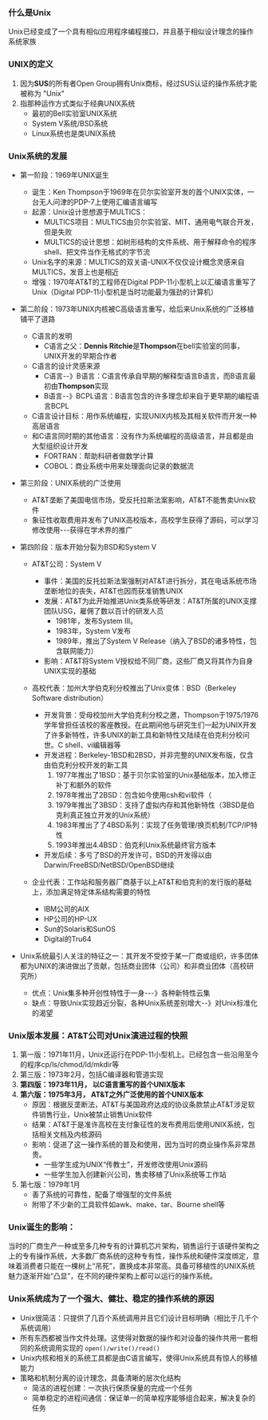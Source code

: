 ### 什么是Unix
Unix已经变成了一个具有相似应用程序编程接口，并且基于相似设计理念的操作系统家族

### UNIX的定义
1. 因为**SUS**的所有者Open Group拥有Unix商标，经过SUS认证的操作系统才能被称为 "Unix"
2. 指那种运作方式类似于经典UNIX系统
    * 最初的Bell实验室UNIX系统
    * System V系统/BSD系统
    * Linux系统也是类UNIX系统


### Unix系统的发展
* 第一阶段：1969年UNIX诞生
    * 诞生：Ken Thompson于1969年在贝尔实验室开发的首个UNIX实体，一台无人问津的PDP-7上使用汇编语言编写
    * 起源：Unix设计思想源于MULTICS：
        * MULTICS项目：MULTICS由贝尔实验室、MIT、通用电气联合开发，但是失败
        * MULTICS的设计思想：如树形结构的文件系统、用于解释命令的程序shell、把文件当作无格式的字节流
    * Unix名字的来源：MULTICS的双关语-UNIX不仅仅设计概念灵感来自MULTICS，发音上也是相近
    * 增强：1970年AT&T的工程师在Digital PDP-11小型机上以汇编语言重写了Unix（Digital PDP-11小型机是当时功能最为强劲的计算机）


* 第二阶段：1973年UNIX内核被C高级语言重写，给后来Unix系统的广泛移植铺平了道路
    * C语言的发明
        * C语言之父：**Dennis Ritchie**是**Thompson**在bell实验室的同事，UNIX开发的早期合作者
    * C语言的设计灵感来源
        * C语言--》B语言：C语言传承自早期的解释型语言B语言，而B语言最初由**Thompson**实现
        * B语言--》BCPL语言：B语言包含的许多理念却来自于更早期的编程语言BCPL
    * C语言设计目标：用作系统编程，实现UNIX内核及其相关软件而开发一种高层语言
    * 和C语言同时期的其他语言：没有作为系统编程的高级语言，并且都是由大型组织设计开发
        * FORTRAN：帮助科研者做数学计算
        * COBOL：商业系统中用来处理面向记录的数据流

* 第三阶段：UNIX系统的广泛使用
    * AT&T垄断了美国电信市场，受反托拉斯法案影响，AT&T不能售卖Unix软件
    * 象征性收取费用并发布了UNIX高校版本，高校学生获得了源码，可以学习修改使用---获得在学术界的推广

* 第四阶段：版本开始分裂为BSD和System V
    * AT&T公司：System V
        * 事件：美国的反托拉斯法案强制对AT&T进行拆分，其在电话系统市场垄断地位的丧失，AT&T也因而获准销售UNIX
        * 发展：AT&T为此开始推进Unix类系统等研发：AT&T所属的UNIX支撑团队USG，雇佣了数以百计的研发人员
            * 1981年，发布System III。
            * 1983年，System V发布
            * 1989年，推出了System V Release（纳入了BSD的诸多特性，包含联网能力）
        * 影响：AT&T将System V授权给不同厂商，这些厂商又将其作为自身UNIX实现的基础

    * 高校代表：加州大学伯克利分校推出了Unix变体：BSD（Berkeley Software distribution）
        * 开发背景：受母校加州大学伯克利分校之邀，Thompson于1975/1976学年曾担任该校的客座教授。在此期间他与研究生们一起为UNIX开发了许多新特性，许多UNIX的新工具和新特性又陆续在伯克利分校问世。C shell、vi编辑器等
        * 开发进程：Berkeley-1BSD和2BSD，并非完整的UNIX发布版，仅含由伯克利分校开发的新工具
            1. 1977年推出了1BSD：基于贝尔实验室的Unix基础版本，加入修正补丁和额外的软件
            2. 1978年推出了2BSD：包含如今使用csh和vi软件（
            3. 1979年推出了3BSD：支持了虚拟内存和其他新特性（3BSD是伯克利真正独立开发的Unix系统）
            4. 1983年推出了了4BSD系列：实现了任务管理/换页机制/TCP/IP特性
            5. 1993年推出4.4BSD：伯克利Unix系统最终官方版本
        * 开发后续：多亏了BSD的开发许可，BSD的开发得以由Darwin/FreeBSD/NetBSD/OpenBSD继续

    * 企业代表：工作站和服务器厂商基于以上AT&T和伯克利的发行版的基础上，添加满足特定体系结构需要的特性
        * IBM公司的AIX
        * HP公司的HP-UX
        * Sun的Solaris和SunOS
        * Digital的Tru64

* Unix系统最引人关注的特征之一：其开发不受控于某一厂商或组织，许多团体都为UNIX的演进做出了贡献，包括商业团体（公司）和非商业团体（高校研究所）
    * 优点：Unix集多种开创性特性于一身---》各种新特性云集
    * 缺点：导致Unix实现趋近分裂，各种Unix系统差别增大--》对Unix标准化的渴望



### Unix版本发展：AT&T公司对Unix演进过程的快照
1. 第一版：1971年11月，Unix还运行在PDP-11小型机上。已经包含一些沿用至今的程序cp/ls/chmod/ld/mkdir等
3. 第三版：1973年2月，包括C编译器和管道实现
4. **第四版：1973年11月， 以C语言重写的首个UNIX版本**
6. **第六版：1975年3月， AT&T之外广泛使用的首个UNIX版本**
    * 原因：根据反垄断法，AT&T与美国政府达成的协议条款禁止AT&T涉足软件销售行业，Unix被禁止销售Unix软件
    * 结果：AT&T于是准许高校在支付象征性的发布费用后使用UNIX系统，包括相关文档及内核源码
    * 影响：促进了这一操作系统的普及和使用，因为当时的商业操作系非常昂贵。
        * 一些学生成为UNIX“传教士”，开发修改使用Unix源码
        * 一些学生加入创建新兴公司，售卖移植了Unix系统等工作站
7. 第七版：1979年1月
    * 善了系统的可靠性，配备了增强型的文件系统
    * 附带了不少新的工具软件如awk、make、tar、Bourne shell等

### Unix诞生的影响：
当时的厂商生产一种或至多几种专有的计算机芯片架构，销售运行于该硬件架构之上的专有操作系统，大多数厂商系统的这种专有性，操作系统和硬件深度绑定，意味着消费者只能在一棵树上“吊死”，置换成本非常高。具备可移植性的UNIX系统魅力逐渐开始“凸显”，在不同的硬件架构上都可以运行的操作系统。


### Unix系统成为了一个强大、健壮、稳定的操作系统的原因
* Unix很简洁：只提供了几百个系统调用并且它们设计目标明确（相比于几千个系统调用）
* 所有东西都被当作文件处理。这使得对数据的操作和对设备的操作共用一套相同的系统调用实现的 `open()/write()/read()`
* Unix内核和相关的系统工具都是由C语言编写，使得Unix系统具有惊人的移植能力
* 策略和机制分离的设计理念，具备清晰的层次化结构
    * 简洁的进程创建：一次执行保质保量的完成一个任务
    * 简单稳定的进程间通信：保证单一的简单程序能够组合起来，解决复杂的任务
